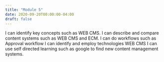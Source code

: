 ```yaml
---
title: "Module 5"
date: 2020-09-20T00:00:00-04:00
draft: false
---
```

I can identify key concepts such as WEB CMS.
I can describe and compare content systems such as WEB CMS and ECM.
I can do workflows such as Approval workflow
I can identify and employ technologies WEB CMS
I can use self directed learning such as google to find new content management systems. 
